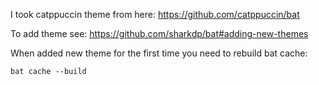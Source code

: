 I took catppuccin theme from here: https://github.com/catppuccin/bat

To add theme see: https://github.com/sharkdp/bat#adding-new-themes

When added new theme for the first time you need to rebuild bat cache:

```shell
bat cache --build
```
